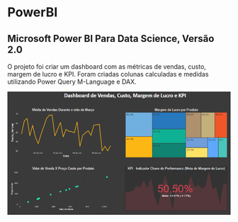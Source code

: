 # PowerBI
## Microsoft Power BI Para Data Science, Versão 2.0
O projeto foi criar um dashboard com as métricas de vendas, custo, margem de lucro e KPI.
Foram criadas colunas calculadas e medidas utilizando Power Query M-Language e DAX.

![Dashboard Vendas, Custo, Margem de Lucro e KPI](https://github.com/jessicamendonca/PowerBI/blob/master/EstudoCaso3.PNG)
